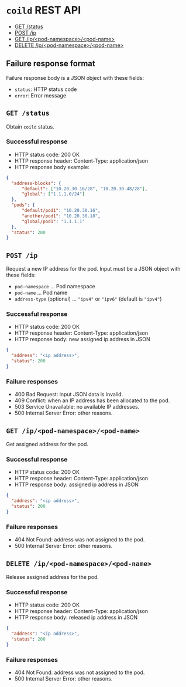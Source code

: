 `coild` REST API
================

- [GET /status](#status)
- [POST /ip](#post)
- [GET /ip/\<pod-namespace\>/\<pod-name\>](#get)
- [DELETE /ip/\<pod-namespace\>/\<pod-name\>](#delete)

## Failure response format

Failure response body is a JSON object with these fields:

- `status`: HTTP status code
- `error`: Error message

## <a name="status" />`GET /status`

Obtain `coild` status.

### Successful response

- HTTP status code: 200 OK
- HTTP response header: Content-Type: application/json
- HTTP response body example:

```json
{
  "address-blocks": {
      "default": ["10.20.30.16/28", "10.20.30.48/28"],
      "global": ["1.1.1.0/24"]
  },
  "pods": {
      "default/pod1": "10.20.30.16",
      "another/pod1": "10.20.30.18",
      "global/pod1": "1.1.1.1"
  },
  "status": 200
}
```

## <a name="post" />`POST /ip`

Request a new IP address for the pod.
Input must be a JSON object with these fields:

- `pod-namespace` ... Pod namespace
- `pod-name` ... Pod name
- `address-type` (optional) ... `"ipv4"` or `"ipv6"` (default is `"ipv4"`)

### Successful response

- HTTP status code: 200 OK
- HTTP response header: Content-Type: application/json
- HTTP response body: new assigned ip address in JSON
```json
{
  "address": "<ip address>",
  "status": 200
}
```

### Failure responses

- 400 Bad Request: input JSON data is invalid.
- 409 Conflict: when an IP address has been allocated to the pod.
- 503 Service Unavailable: no available IP addresses.
- 500 Internal Server Error: other reasons.

## <a name="get" />`GET /ip/<pod-namespace>/<pod-name>`

Get assigned address for the pod.

### Successful response

- HTTP status code: 200 OK
- HTTP response header: Content-Type: application/json
- HTTP response body: assigned ip address in JSON
```json
{
  "address": "<ip address>",
  "status": 200
}
```

### Failure responses

- 404 Not Found: address was not assigned to the pod.
- 500 Internal Server Error: other reasons.

## <a name="delete" />`DELETE /ip/<pod-namespace>/<pod-name>`

Release assigned address for the pod.

### Successful response

- HTTP status code: 200 OK
- HTTP response header: Content-Type: application/json
- HTTP response body: released ip address in JSON
```json
{
  "address": "<ip address>",
  "status": 200
}
```

### Failure responses

- 404 Not Found: address was not assigned to the pod.
- 500 Internal Server Error: other reasons.
